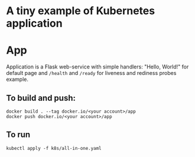 # A tiny example of Kubernetes application

# App

Application is a Flask web-service with simple handlers: "Hello, World!" for default page and `/health` and `/ready` for liveness and rediness probes example.

## To build and push:

```shell
docker build . --tag docker.io/<your account>/app
docker push docker.io/<your account>/app
```

## To run

```shell
kubectl apply -f k8s/all-in-one.yaml
```
